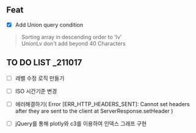 ## Feat

- [x] Add Union query condition
> Sorting array in descending order to 'lv'<br>
> UnionLv don't add beyond 40 Characters

## TO DO LIST _211017

- [ ] 레벨 수정 로직 만들기<br>

- [ ] ISO 시간기준 변경<br>

- [ ] 에러해결하기( Error [ERR_HTTP_HEADERS_SENT]: Cannot set headers after they are sent to the client at ServerResponse.setHeader )<br>

- [ ] jQuery를 통해 plotly와 c3를 이용하여 인덱스 그래프 구현<br>

